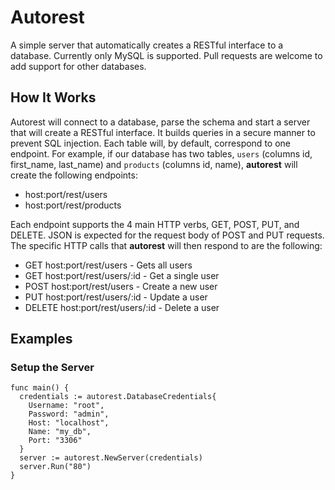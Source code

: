 # Autorest
A simple server that automatically creates a RESTful interface to a database. Currently only MySQL is supported. Pull requests are welcome to add support for other databases.

## How It Works
Autorest will connect to a database, parse the schema and start a server that will create a RESTful interface. It builds queries in a secure manner to prevent SQL injection. Each table will, by default, correspond to one endpoint. For example, if our database has two tables, `users` (columns id, first_name, last_name) and `products` (columns id, name), **autorest** will create the following endpoints:

- host:port/rest/users
- host:port/rest/products

Each endpoint supports the 4 main HTTP verbs, GET, POST, PUT, and DELETE. JSON is expected for the request body of POST and PUT requests. The specific HTTP calls that **autorest** will then respond to are the following:

- GET host:port/rest/users - Gets all users
- GET host:port/rest/users/:id - Get a single user
- POST host:port/rest/users - Create a new user
- PUT host:port/rest/users/:id - Update a user
- DELETE host:port/rest/users/:id - Delete a user

## Examples
### Setup the Server
```
func main() {
  credentials := autorest.DatabaseCredentials{
    Username: "root",
    Password: "admin",
    Host: "localhost",
    Name: "my_db",
    Port: "3306"
  }
  server := autorest.NewServer(credentials)
  server.Run("80")
}
```
